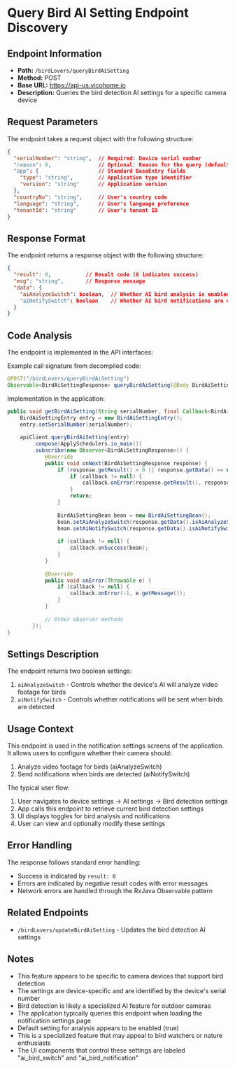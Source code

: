 # Query Bird AI Setting Endpoint Discovery

## Endpoint Information
- **Path:** `/birdLovers/queryBirdAiSetting`
- **Method:** POST
- **Base URL:** https://api-us.vicohome.io
- **Description:** Queries the bird detection AI settings for a specific camera device

## Request Parameters
The endpoint takes a request object with the following structure:

```json
{
  "serialNumber": "string",  // Required: Device serial number
  "reason": 0,               // Optional: Reason for the query (default: 0)
  "app": {                   // Standard BaseEntry fields
    "type": "string",        // Application type identifier
    "version": "string"      // Application version
  },
  "countryNo": "string",     // User's country code
  "language": "string",      // User's language preference 
  "tenantId": "string"       // User's tenant ID
}
```

## Response Format
The endpoint returns a response object with the following structure:

```json
{
  "result": 0,           // Result code (0 indicates success)
  "msg": "string",       // Response message
  "data": {
    "aiAnalyzeSwitch": boolean,  // Whether AI bird analysis is enabled (default: true)
    "aiNotifySwitch": boolean    // Whether AI bird notifications are enabled
  }
}
```

## Code Analysis
The endpoint is implemented in the API interfaces:

Example call signature from decompiled code:
```java
@POST("/birdLovers/queryBirdAiSetting")
Observable<BirdAiSettingResponse> queryBirdAiSetting(@Body BirdAiSettingEntry entry);
```

Implementation in the application:
```java
public void getBirdAiSetting(String serialNumber, final Callback<BirdAiSettingBean> callback) {
    BirdAiSettingEntry entry = new BirdAiSettingEntry();
    entry.setSerialNumber(serialNumber);
    
    apiClient.queryBirdAiSetting(entry)
        .compose(ApplySchedulers.io_main())
        .subscribe(new Observer<BirdAiSettingResponse>() {
            @Override
            public void onNext(BirdAiSettingResponse response) {
                if (response.getResult() < 0 || response.getData() == null) {
                    if (callback != null) {
                        callback.onError(response.getResult(), response.getMsg());
                    }
                    return;
                }
                
                BirdAiSettingBean bean = new BirdAiSettingBean();
                bean.setAiAnalyzeSwitch(response.getData().isAiAnalyzeSwitch());
                bean.setAiNotifySwitch(response.getData().isAiNotifySwitch());
                
                if (callback != null) {
                    callback.onSuccess(bean);
                }
            }
            
            @Override
            public void onError(Throwable e) {
                if (callback != null) {
                    callback.onError(-1, e.getMessage());
                }
            }
            
            // Other observer methods
        });
}
```

## Settings Description
The endpoint returns two boolean settings:
1. `aiAnalyzeSwitch` - Controls whether the device's AI will analyze video footage for birds
2. `aiNotifySwitch` - Controls whether notifications will be sent when birds are detected

## Usage Context
This endpoint is used in the notification settings screens of the application. It allows users to configure whether their camera should:
1. Analyze video footage for birds (aiAnalyzeSwitch)
2. Send notifications when birds are detected (aiNotifySwitch)

The typical user flow:
1. User navigates to device settings → AI settings → Bird detection settings
2. App calls this endpoint to retrieve current bird detection settings
3. UI displays toggles for bird analysis and notifications
4. User can view and optionally modify these settings

## Error Handling
The response follows standard error handling:
- Success is indicated by `result: 0`
- Errors are indicated by negative result codes with error messages
- Network errors are handled through the RxJava Observable pattern

## Related Endpoints
- `/birdLovers/updateBirdAiSetting` - Updates the bird detection AI settings

## Notes
- This feature appears to be specific to camera devices that support bird detection
- The settings are device-specific and are identified by the device's serial number
- Bird detection is likely a specialized AI feature for outdoor cameras
- The application typically queries this endpoint when loading the notification settings page
- Default setting for analysis appears to be enabled (true)
- This is a specialized feature that may appeal to bird watchers or nature enthusiasts
- The UI components that control these settings are labeled "ai_bird_switch" and "ai_bird_notification"